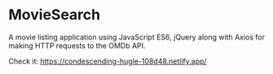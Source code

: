 # MovieSearch
A movie listing application using JavaScript ES6, jQuery along with Axios for making HTTP requests to the OMDb API.

Check it: https://condescending-hugle-108d48.netlify.app/

